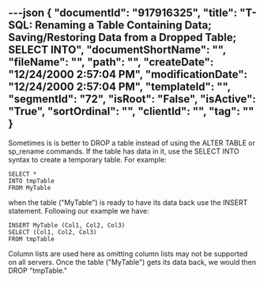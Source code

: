 ---json
{
  "documentId": "917916325",
  "title": "T-SQL: Renaming a Table Containing Data; Saving/Restoring Data from a Dropped Table; SELECT INTO",
  "documentShortName": "",
  "fileName": "",
  "path": "",
  "createDate": "12/24/2000 2:57:04 PM",
  "modificationDate": "12/24/2000 2:57:04 PM",
  "templateId": "",
  "segmentId": "72",
  "isRoot": "False",
  "isActive": "True",
  "sortOrdinal": "",
  "clientId": "",
  "tag": ""
}
---

Sometimes is is better to DROP a table instead of using the ALTER TABLE or sp_rename commands. If the table has data in it, use the SELECT INTO syntax to create a temporary table. For example:

    SELECT *
    INTO tmpTable
    FROM MyTable

when the table (&quot;MyTable&quot;) is ready to have its data back use the INSERT statement. Following our example we have:

    INSERT MyTable (Col1, Col2, Col3)
    SELECT (Col1, Col2, Col3)
    FROM tmpTable

Column lists are used here as omitting column lists may not be supported on all servers. Once the table (&quot;MyTable&quot;) gets its data back, we would then DROP &quot;tmpTable.&quot;
